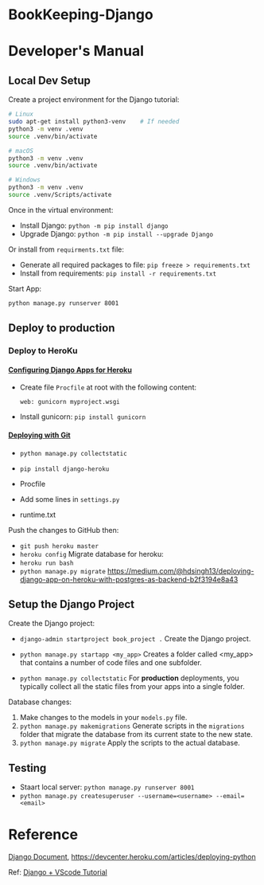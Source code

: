 # BookKeeping-Django

# Developer's Manual

## Local Dev Setup

Create a project environment for the Django tutorial:
```bash
# Linux
sudo apt-get install python3-venv    # If needed
python3 -m venv .venv
source .venv/bin/activate

# macOS
python3 -m venv .venv
source .venv/bin/activate

# Windows
python3 -m venv .venv
source .venv/Scripts/activate
```

Once in the virtual environment:
- Install Django: `python -m pip install django`
- Upgrade Django: `python -m pip install --upgrade Django`

Or install from `requirments.txt` file:
- Generate all required packages to file: `pip freeze > requirements.txt`
- Install from requirements: `pip install -r requirements.txt`

Start App:

```bash
python manage.py runserver 8001
```

## Deploy to production

### Deploy to HeroKu

#### [Configuring Django Apps for Heroku](https://devcenter.heroku.com/articles/django-app-configuration)

- Create file `Procfile` at root with the following content:
  ```
  web: gunicorn myproject.wsgi
  ```
- Install gunicorn: `pip install gunicorn`

#### [Deploying with Git](https://devcenter.heroku.com/articles/git)

- `python manage.py collectstatic`


- `pip install django-heroku`
- Procfile
- Add some lines in `settings.py`
- runtime.txt

Push the changes to GitHub then:
- `git push heroku master`
- `heroku config`
Migrate database for heroku:
- `heroku run bash`
- `python manage.py migrate`
https://medium.com/@hdsingh13/deploying-django-app-on-heroku-with-postgres-as-backend-b2f3194e8a43

## Setup the Django Project
Create the Django project:
- `django-admin startproject book_project .`
  Create the Django project.
  
- `python manage.py startapp <my_app>`
  Creates a folder called <my_app> that contains a number of code files and one subfolder.

- `python manage.py collectstatic`
  For **production** deployments, you typically collect all the static files from your apps into a single folder.

Database changes:
1. Make changes to the models in your `models.py` file.
1. `python manage.py makemigrations`
   Generate scripts in the `migrations` folder that migrate the database from its current state to the new state.
1. `python manage.py migrate`
   Apply the scripts to the actual database.

## Testing
- Staart local server: `python manage.py runserver 8001`
- `python manage.py createsuperuser --username=<username> --email=<email>`

# Reference
[Django Document](https://docs.djangoproject.com/en/4.0/),
https://devcenter.heroku.com/articles/deploying-python

Ref: [Django + VScode Tutorial](https://code.visualstudio.com/docs/python/tutorial-django)